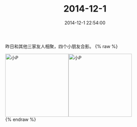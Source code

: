 ﻿---
title: "2014-12-1"
date: 2014-12-1 22:54:00
tags:
categories: 妈妈
---
昨日和其他三家友人相聚，四个小朋友合影。
{% raw %}
<div style="width:500 px">
<div style="float:left; width:100 px"><img src="/images/微信图片_20171011073709.jpg" width="200" alt="小P"></div>
<div style="float:left; width:100 px"><img src="/images/微信图片_20171011073726.jpg" width="200" alt="小P"></div>
<div style="clear:both"></div>
</div>
{% endraw %}
